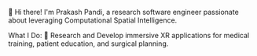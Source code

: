 👋 Hi there! I'm Prakash Pandi, a research software engineer passionate about leveraging Computational Spatial Intelligence.

What I Do:
🧠 Research and Develop immersive XR applications for medical training, patient education, and surgical planning.

<!---
prakashpandi/prakashpandi is a ✨ special ✨ repository because its `README.md` (this file) appears on your GitHub profile.
You can click the Preview link to take a look at your changes.
--->
